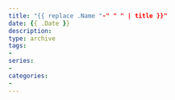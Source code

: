 ```yaml
---
title: "{{ replace .Name "-" " " | title }}"
date: {{ .Date }}
description: 
type: archive
tags:
-
series:
-
categories:
-
---
```


